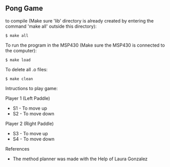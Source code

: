 ## Pong Game 
to compile (Make sure 'lib' directory is already created by entering the command 'make all' outside this directory):
~~~
$ make all
~~~
To run the program in the MSP430 (Make sure the MSP430 is connected to the computer):
~~~
$ make load
~~~
To delete all .o files:
~~~
$ make clean
~~~
Intructions to play game:

Player 1 (Left Paddle)
* S1 - To move up
* S2 - To move down

Player 2 (Right Paddle)
* S3 - To move up
* S4 - To move down

References
* The method planner was made with the Help of Laura Gonzalez

